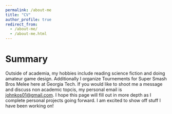 ```yaml
---
permalink: /about-me
title: "CV"
author_profile: true
redirect_from: 
  - /about-me/
  - /about-me.html
---
```



Summary
========

Outside of academia, my hobbies include reading science fiction and doing amateur game design. Additionally I organize Tournements for Super Smash Bros Melee here at Georgia Tech. If you would like to shoot me a message and discuss non academic topcis,
my personal email is johnkos01@gmail.com. I hope this page will fill out in more depth as I complete personal projects going forward. I am excited to show off stuff I have been working on!